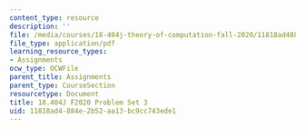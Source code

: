 ```yaml
---
content_type: resource
description: ''
file: /media/courses/18-404j-theory-of-computation-fall-2020/11818ad4884e2b52aa13bc9cc743ede1_MIT18_404f20_hw3.pdf
file_type: application/pdf
learning_resource_types:
- Assignments
ocw_type: OCWFile
parent_title: Assignments
parent_type: CourseSection
resourcetype: Document
title: 18.404J F2020 Problem Set 3
uid: 11818ad4-884e-2b52-aa13-bc9cc743ede1
---
```


